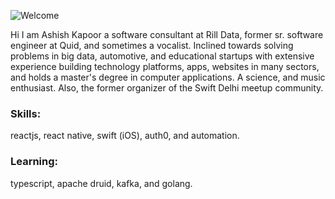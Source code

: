 ![Welcome](https://user-images.githubusercontent.com/5203107/104845719-eca26280-58fc-11eb-9cc4-4a3b8e6fd9ba.png)

Hi I am Ashish Kapoor a software consultant at Rill Data, former sr. software engineer at Quid, and sometimes a vocalist. Inclined towards solving problems in big data, automotive, and educational startups with extensive experience building technology platforms, apps, websites in many sectors, and holds a master's degree in computer applications. A science, and music enthusiast. Also, the former organizer of the Swift Delhi meetup community.

### Skills:
reactjs, react native, swift (iOS), auth0, and automation.

### Learning:
typescript, apache druid, kafka, and golang.
